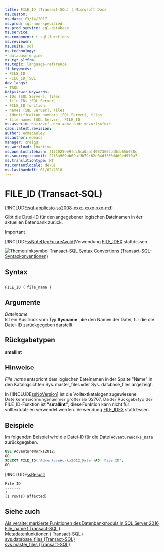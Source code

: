 ```yaml
---
title: FILE_ID (Transact-SQL) | Microsoft Docs
ms.custom: 
ms.date: 03/14/2017
ms.prod: sql-non-specified
ms.prod_service: sql-database
ms.service: 
ms.component: t-sql|functions
ms.reviewer: 
ms.suite: sql
ms.technology:
- database-engine
ms.tgt_pltfrm: 
ms.topic: language-reference
f1_keywords:
- FILE_ID
- FILE_ID_TSQL
dev_langs:
- TSQL
helpviewer_keywords:
- IDs [SQL Server], files
- file IDs [SQL Server]
- FILE_ID function
- names [SQL Server], files
- identification numbers [SQL Server], files
- file names [SQL Server], FILE_ID
ms.assetid: 6a7382cf-a360-4d62-b9d2-5d747f56f076
caps.latest.revision: 
author: edmacauley
ms.author: edmaca
manager: craigg
ms.workload: Inactive
ms.openlocfilehash: f1b2025ee9fdc5ca0aaf4967305db40cb65d038c
ms.sourcegitcommit: 2208a909ab09af3b79c62e04d3360d4d9ed970a7
ms.translationtype: HT
ms.contentlocale: de-DE
ms.lasthandoff: 01/02/2018
---
```

# <a name="fileid-transact-sql"></a>FILE_ID (Transact-SQL)
[!INCLUDE[tsql-appliesto-ss2008-xxxx-xxxx-xxx-md](../../includes/tsql-appliesto-ss2008-xxxx-xxxx-xxx-md.md)]

  Gibt die Datei-ID für den angegebenen logischen Dateinamen in der aktuellen Datenbank zurück.  
  
> [!IMPORTANT]  
>  [!INCLUDE[ssNoteDepFutureAvoid](../../includes/ssnotedepfutureavoid-md.md)]Verwendung [FILE_IDEX](../../t-sql/functions/file-idex-transact-sql.md) stattdessen.  
  
 ![Themenlinksymbol](../../database-engine/configure-windows/media/topic-link.gif "Topic link icon") [Transact-SQL Syntax Conventions (Transact-SQL-Syntaxkonventionen)](../../t-sql/language-elements/transact-sql-syntax-conventions-transact-sql.md)  
  
## <a name="syntax"></a>Syntax  
  
```  
  
FILE_ID ( file_name )  
```  
  
## <a name="arguments"></a>Argumente  
 *Dateiname*  
 Ist ein Ausdruck vom Typ **Sysname** , die den Namen der Datei, für die die Datei-ID zurückgegeben darstellt  
  
## <a name="return-types"></a>Rückgabetypen  
 **smallint**  
  
## <a name="remarks"></a>Hinweise  
 *File_name* entspricht dem logischen Dateinamen in der Spalte "Name" in den Katalogsichten Sys. master_files oder Sys. database_files angezeigt.  
  
 In [!INCLUDE[ssNoVersion](../../includes/ssnoversion-md.md)] ist die Volltextkatalogen zugewiesene Dateikennzeichnungsnummer größer als 32767. Da der Rückgabetyp der FILE_ID-Funktion ist **"smallint"**, diese Funktion kann nicht für volltextdateien verwendet werden. Verwendung [FILE_IDEX](../../t-sql/functions/file-idex-transact-sql.md) stattdessen.  
  
## <a name="examples"></a>Beispiele  
 Im folgenden Beispiel wird die Datei-ID für die Datei `AdventureWorks_Data` zurückgegeben.  
  
```sql  
USE AdventureWorks2012;  
GO  
SELECT FILE_ID('AdventureWorks2012_Data')AS 'File ID';  
GO  
```  
  
 [!INCLUDE[ssResult](../../includes/ssresult-md.md)]  
  
```  
File ID   
-------   
1  
(1 row(s) affected)  
```  
  
## <a name="see-also"></a>Siehe auch  
 [Als veraltet markierte Funktionen des Datenbankmoduls in SQL Server 2016](../../database-engine/deprecated-database-engine-features-in-sql-server-2016.md)   
 [File_name &#40; Transact-SQL &#41;](../../t-sql/functions/file-name-transact-sql.md)   
 [Metadatenfunktionen &#40; Transact-SQL &#41;](../../t-sql/functions/metadata-functions-transact-sql.md)   
 [sys.database_files &#40;Transact-SQL&#41;](../../relational-databases/system-catalog-views/sys-database-files-transact-sql.md)   
 [sys.master_files &#40;Transact-SQL&#41;](../../relational-databases/system-catalog-views/sys-master-files-transact-sql.md)  
  
  
